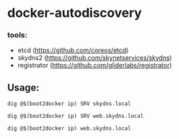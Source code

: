 # docker-autodiscovery

### tools:
- etcd (https://github.com/coreos/etcd)
- skydns2 (https://github.com/skynetservices/skydns)
- registrator (https://github.com/gliderlabs/registrator)

## Usage:

```dig @$(boot2docker ip) SRV skydns.local```

```dig @$(boot2docker ip) SRV web.skydns.local```

```dig @$(boot2docker ip) web.skydns.local```

